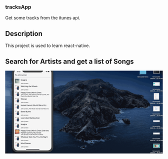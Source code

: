 ### tracksApp
Get some tracks from the itunes api.

## Description
This project is used to learn react-native.


## Search for Artists and get a list of Songs
![gif](https://github.com/christin-wednesday/tracksApp/blob/master/v0.2.gif)
